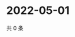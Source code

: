 # 2022-05-01

共 0 条

<!-- BEGIN WEIBO -->
<!-- 最后更新时间 Sun May 01 2022 18:17:18 GMT+0800 (China Standard Time) -->

<!-- END WEIBO -->
